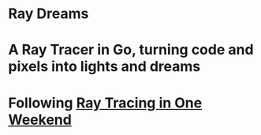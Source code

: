 # Ray Dreams

# A Ray Tracer in Go, turning code and pixels into lights and dreams

# Following [Ray Tracing in One Weekend](https://raytracing.github.io/books/RayTracingInOneWeekend.html)
